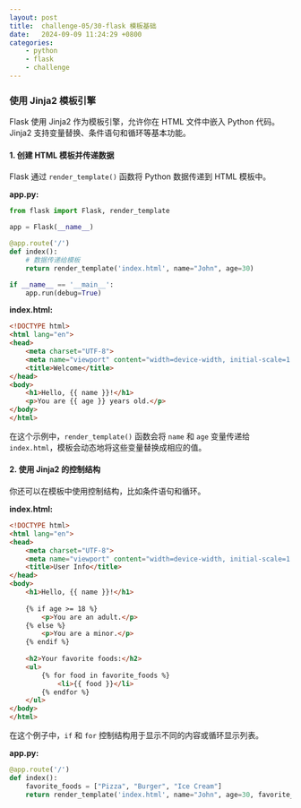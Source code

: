 ```yaml
---
layout: post
title:  challenge-05/30-flask 模板基础
date:   2024-09-09 11:24:29 +0800
categories: 
    - python 
    - flask
    - challenge
---
```


### 使用 Jinja2 模板引擎

Flask 使用 Jinja2 作为模板引擎，允许你在 HTML 文件中嵌入 Python 代码。Jinja2 支持变量替换、条件语句和循环等基本功能。

#### **1. 创建 HTML 模板并传递数据**

Flask 通过 `render_template()` 函数将 Python 数据传递到 HTML 模板中。

**app.py:**
```python
from flask import Flask, render_template

app = Flask(__name__)

@app.route('/')
def index():
    # 数据传递给模板
    return render_template('index.html', name="John", age=30)

if __name__ == '__main__':
    app.run(debug=True)
```

**index.html:**

```html
<!DOCTYPE html>
<html lang="en">
<head>
    <meta charset="UTF-8">
    <meta name="viewport" content="width=device-width, initial-scale=1.0">
    <title>Welcome</title>
</head>
<body>
    <h1>Hello, {{ name }}!</h1>
    <p>You are {{ age }} years old.</p>
</body>
</html>
```

在这个示例中，`render_template()` 函数会将 `name` 和 `age` 变量传递给 `index.html`，模板会动态地将这些变量替换成相应的值。

#### **2. 使用 Jinja2 的控制结构**

你还可以在模板中使用控制结构，比如条件语句和循环。

**index.html:**
```html
<!DOCTYPE html>
<html lang="en">
<head>
    <meta charset="UTF-8">
    <meta name="viewport" content="width=device-width, initial-scale=1.0">
    <title>User Info</title>
</head>
<body>
    <h1>Hello, {{ name }}!</h1>
    
    {% if age >= 18 %}
        <p>You are an adult.</p>
    {% else %}
        <p>You are a minor.</p>
    {% endif %}
    
    <h2>Your favorite foods:</h2>
    <ul>
        {% for food in favorite_foods %}
            <li>{{ food }}</li>
        {% endfor %}
    </ul>
</body>
</html>
```

在这个例子中，`if` 和 `for` 控制结构用于显示不同的内容或循环显示列表。

**app.py:**
```python
@app.route('/')
def index():
    favorite_foods = ["Pizza", "Burger", "Ice Cream"]
    return render_template('index.html', name="John", age=30, favorite_foods=favorite_foods)
```